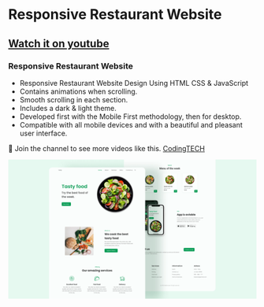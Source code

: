 # Responsive Restaurant Website
## [Watch it on youtube](https://www.youtube.com/@medkhalil7055)
### Responsive Restaurant Website

- Responsive Restaurant Website Design Using HTML CSS & JavaScript
- Contains animations when scrolling.
- Smooth scrolling in each section.
- Includes a dark & light theme.
- Developed first with the Mobile First methodology, then for desktop.
- Compatible with all mobile devices and with a beautiful and pleasant user interface.

💙 Join the channel to see more videos like this. [CodingTECH](https://www.youtube.com/@medkhalil7055)

![preview img](/preview.png)
